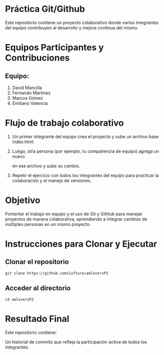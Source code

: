 # Práctica Git/Github

Este repositorio contiene un proyecto colaborativo donde varios integrantes del equipo contribuyen al desarrollo y mejora continua del mismo.

# Equipos Participantes y Contribuciones

## Equipo:
1. David Mancilla
2. Fernando Martinez
3. Marcos Gómez
4. Emiliano Valencia

# Flujo de trabajo colaborativo

1. Un primer integrante del equipo crea el proyecto y sube un archivo base index.html.

2. Luego, otra persona (por ejemplo, tu compañero/a de equipo) agrega un nuevo <div> en ese archivo y sube su cambio.

3. Repetir el ejercicio con todos los integrantes del equipo para practicar la colaboración y el manejo de versiones.

# Objetivo

Fomentar el trabajo en equipo y el uso de Git y GitHub para manejar proyectos de manera colaborativa, aprendiendo a integrar cambios de múltiples personas en un mismo proyecto.

# Instrucciones para Clonar y Ejecutar

## Clonar el repositorio
```
git clone https://github.com/Lufture/amloversP2
```
## Acceder al directorio
```
cd amloversP2
```


# Resultado Final
Este repositorio contiene:

Un historial de commits que refleja la participación activa de todos los integrantes.
